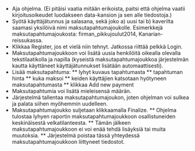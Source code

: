 * Aja ohjelma. (Ei pitäisi vaatia mitään erikoista, paitsi että ohjelma vaatii kirjoitusoikeudet luodakseen data-kansion ja sen alle tiedostoja.)
* Syötä käyttäjätunnus ja salasana, sekä joko a) uusi tai b) kaverilta saamasi yksilöivä nimi maksutapahtumajoukolle. Esimerkkejä maksutapahtumajoukosta: firman_pikkujoulut2014, Kanarian-reissukassa.
* Klikkaa Register, jos et vielä niin tehnyt. Jatkossa riittää pelkkä Login.
* Maksutapahtumajoukkoon voi lisätä uusia henkilöitä oikealla olevalla tekstilaatikolla ja napilla (kyseistä maksutapahtumajoukkoa järjestelmän kautta käyttäneet käyttäjätunnukset lisätään automaattisesti).
* Lisää maksutapahtuma:
** lyhyt kuvaus tapahtumasta
** tapahtuman hinta
** kuka maksoi
** keiden käyttäjien katsotaan hyötyneen maksutapahtumasta
** klikkaa Add new payment
* Maksutapahtumia voi lisätä mieleisensä määrän.
* Järjestelmä tallentaa maksutapahtumajoukon, joten ohjelman voi sulkea ja palata siihen myöhemmin uudelleen.
* Maksutapahtumajoukko suljetaan klikkaamalla Finalize.
** Ohjelma tulostaa lyhyen raportin maksutapahtumajoukkoon osallistuneiden keskinäisestä velkatilanteesta.
** Tämän jälkeen maksutapahtumajoukkoon ei voi enää tehdä lisäyksiä tai muita muutoksia. 
** Järjestelmä poistaa tässä yhteydessä maksutapahtumajoukkoon liittyneet tiedostot.